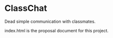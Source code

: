 # ClassChat

Dead simple communication with classmates.

index.html is the proposal document for this project.
